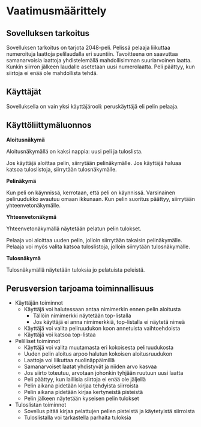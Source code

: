 # Vaatimusmäärittely

## Sovelluksen tarkoitus

Sovelluksen tarkoitus on tarjota 2048-peli. Pelissä pelaaja liikuttaa numeroituja laattoja pelilaudalla eri suuntiin. Tavoitteena on saavuttaa samanarvoisia laattoja yhdistelemällä mahdollisimman suuriarvoinen laatta. Kunkin siirron jälkeen laudalle asetetaan uusi numerolaatta. Peli päättyy, kun siirtoja ei enää ole mahdollista tehdä.

## Käyttäjät

Sovelluksella on vain yksi käyttäjärooli: peruskäyttäjä eli pelin pelaaja.

## Käyttöliittymäluonnos

**Aloitusnäkymä**

Aloitusnäkymällä on kaksi nappia: uusi peli ja tuloslista.

Jos käyttäjä aloittaa pelin, siirrytään pelinäkymälle. Jos käyttäjä haluaa katsoa tuloslistoja, siirrytään tulosnäkymälle.

**Pelinäkymä**

Kun peli on käynnissä, kerrotaan, että peli on käynnissä. Varsinainen peliruudukko avautuu omaan ikkunaan. Kun pelin suoritus päättyy, siirrytään yhteenvetonäkymälle.

**Yhteenvetonäkymä**

Yhteenvetonäkymällä näytetään pelatun pelin tulokset.

Pelaaja voi aloittaa uuden pelin, jolloin siirrytään takaisin pelinäkymälle. Pelaaja voi myös valita katsoa tuloslistoja, jolloin siirrytään tulosnäkymälle.

**Tulosnäkymä**

Tulosnäkymällä näytetään tuloksia jo pelatuista peleistä.


## Perusversion tarjoama toiminnallisuus
* Käyttäjän toiminnot
    * Käyttäjä voi halutessaan antaa nimimerkin ennen pelin aloitusta
        * Tällöin nimimerkki näytetään top-listalla
        * Jos käyttäjä ei anna nimimerkkiä, top-listalla ei näytetä nimeä
    * Käyttäjä voi valita peliruudukon koon annetuista vaihtoehdoista
    * Käyttäjä voi katsoa top-listaa
* Pelilliset toiminnot
    * Käyttäjä voi valita muutamasta eri kokoisesta peliruudukosta
    * Uuden pelin aloitus arpoo halutun kokoisen aloitusruudukon
    * Laattoja voi liikuttaa nuolinäppäimillä
    * Samanarvoiset laatat yhdistyvät ja niiden arvo kasvaa
    * Jos siirto toteutuu, arvotaan johonkin tyhjään ruutuun uusi laatta
    * Peli päättyy, kun laillisia siirtoja ei enää ole jäljellä
    * Pelin aikana pidetään kirjaa tehdyista siirroista
    * Pelin aikana pidetään kirjaa kertyneistä pisteistä
    * Pelin jälkeen näytetään kyseisen pelin tulokset
* Tuloslistan toiminnot
    * Sovellus pitää kirjaa pelattujen pelien pisteistä ja käytetyistä siirroista
    * Tuloslistalla voi tarkastella parhaita tuloksia